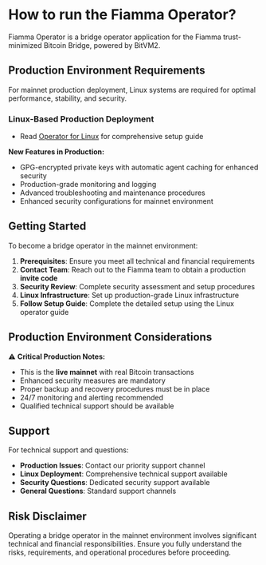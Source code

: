 # How to run the Fiamma Operator?

Fiamma Operator is a bridge operator application for the Fiamma trust-minimized Bitcoin Bridge, powered by BitVM2.

## Production Environment Requirements

For mainnet production deployment, Linux systems are required for optimal performance, stability, and security.

### Linux-Based Production Deployment

* Read [Operator for Linux](operator-for-linux/) for comprehensive setup guide

**New Features in Production:**
- GPG-encrypted private keys with automatic agent caching for enhanced security
- Production-grade monitoring and logging
- Advanced troubleshooting and maintenance procedures
- Enhanced security configurations for mainnet environment

## Getting Started

To become a bridge operator in the mainnet environment:

1. **Prerequisites**: Ensure you meet all technical and financial requirements
2. **Contact Team**: Reach out to the Fiamma team to obtain a production **invite code**
3. **Security Review**: Complete security assessment and setup procedures
4. **Linux Infrastructure**: Set up production-grade Linux infrastructure
5. **Follow Setup Guide**: Complete the detailed setup using the Linux operator guide

## Production Environment Considerations

⚠️ **Critical Production Notes:**
- This is the **live mainnet** with real Bitcoin transactions
- Enhanced security measures are mandatory
- Proper backup and recovery procedures must be in place
- 24/7 monitoring and alerting recommended
- Qualified technical support should be available

## Support

For technical support and questions:
- **Production Issues**: Contact our priority support channel
- **Linux Deployment**: Comprehensive technical support available
- **Security Questions**: Dedicated security support available
- **General Questions**: Standard support channels

## Risk Disclaimer

Operating a bridge operator in the mainnet environment involves significant technical and financial responsibilities. Ensure you fully understand the risks, requirements, and operational procedures before proceeding.
